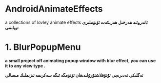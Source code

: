 # AndroidAnimateEffects
a collections of lovley animate effects
<b> ئاندروئىد ھەرخىل ھەرىكەت ئۈنۈملىرى توپلىمى
# 1. BlurPopupMenu
  a small project off animating popup window with blur effect, you can use it to any view type .
 <p> تەگلىكى تەدىرىجى تۇتۇقلاشتۇرۇلىدىغان ئۈنۈمگە ئىگە سەكرىمە تىزىملىك مىسالى
